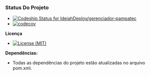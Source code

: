 ### Status Do Projeto ###

* [![Codeship Status for IdeiahDeploy/gerenciador-pampatec](https://codeship.com/projects/8b4a7390-00cb-0134-25ef-1a1e2837bce8/status?branch=feature/Sprint_XVIII)](https://codeship.com/projects/153321)
* [![codecov](https://codecov.io/bb/ideiahdeploy/gerenciador-pampatec/branch/feature%2FSprint_XVIII/graph/badge.svg)](https://codecov.io/bb/ideiahdeploy/gerenciador-pampatec)

**Licença**

* [![License (MIT)](https://img.shields.io/badge/license-MIT-brightgreen.svg?style=flat-square)](http://opensource.org/licenses/MIT)

**Dependências:**

* Todas as dependências do projeto estão atualizadas no arquivo pom.xml.